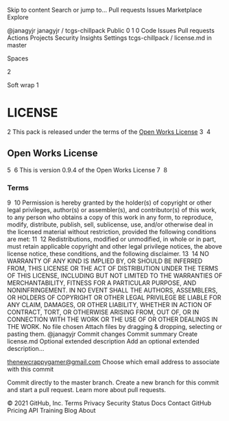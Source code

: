 Skip to content
Search or jump to…
Pull requests
Issues
Marketplace
Explore

@janagyjr
janagyjr
/
tcgs-chillpack
Public
0
1
0
Code
Issues
Pull requests
Actions
Projects
Security
Insights
Settings
tcgs-chillpack
/
license.md
in
master


Spaces

2

Soft wrap
1
# LICENSE
2
This pack is released under the terms of the [Open Works License](http://owl.apotheon.org/)
3
​
4
## Open Works License
5
​
6
This is version 0.9.4 of the Open Works License
7
​
8
### Terms
9
​
10
Permission is hereby granted by the holder(s) of copyright or other legal privileges, author(s) or assembler(s), and contributor(s) of this work, to any person who obtains a copy of this work in any form, to reproduce, modify, distribute, publish, sell, sublicense, use, and/or otherwise deal in the licensed material without restriction, provided the following conditions are met:
11
​
12
Redistributions, modified or unmodified, in whole or in part, must retain applicable copyright and other legal privilege notices, the above license notice, these conditions, and the following disclaimer.
13
​
14
NO WARRANTY OF ANY KIND IS IMPLIED BY, OR SHOULD BE INFERRED FROM, THIS LICENSE OR THE ACT OF DISTRIBUTION UNDER THE TERMS OF THIS LICENSE, INCLUDING BUT NOT LIMITED TO THE WARRANTIES OF MERCHANTABILITY, FITNESS FOR A PARTICULAR PURPOSE, AND NONINFRINGEMENT. IN NO EVENT SHALL THE AUTHORS, ASSEMBLERS, OR HOLDERS OF COPYRIGHT OR OTHER LEGAL PRIVILEGE BE LIABLE FOR ANY CLAIM, DAMAGES, OR OTHER LIABILITY, WHETHER IN ACTION OF CONTRACT, TORT, OR OTHERWISE ARISING FROM, OUT OF, OR IN CONNECTION WITH THE WORK OR THE USE OF OR OTHER DEALINGS IN THE WORK.
No file chosen
Attach files by dragging & dropping, selecting or pasting them.
@janagyjr
Commit changes
Commit summary
Create license.md
Optional extended description
Add an optional extended description…

thenewcrappygamer@gmail.com
Choose which email address to associate with this commit

 Commit directly to the master branch.
 Create a new branch for this commit and start a pull request. Learn more about pull requests.

© 2021 GitHub, Inc.
Terms
Privacy
Security
Status
Docs
Contact GitHub
Pricing
API
Training
Blog
About

